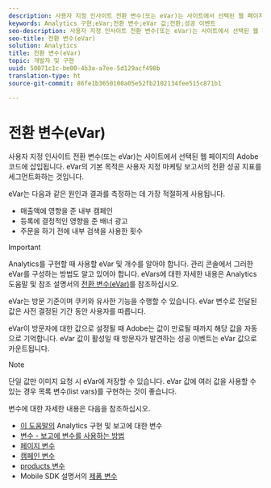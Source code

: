 ```yaml
---
description: 사용자 지정 인사이트 전환 변수(또는 eVar)는 사이트에서 선택된 웹 페이지의 Adobe 코드에 삽입됩니다. eVar의 기본 목적은 사용자 지정 마케팅 보고서의 전환 성공 지표를 세그먼트화하는 것입니다.
keywords: Analytics 구현;eVar;전환 변수;eVar 값;전환;성공 이벤트
seo-description: 사용자 지정 인사이트 전환 변수(또는 eVar)는 사이트에서 선택된 웹 페이지의 Adobe 코드에 삽입됩니다. eVar의 기본 목적은 사용자 지정 마케팅 보고서의 전환 성공 지표를 세그먼트화하는 것입니다.
seo-title: 전환 변수(eVar)
solution: Analytics
title: 전환 변수(eVar)
topic: 개발자 및 구현
uuid: 50071c1c-be00-4b3a-a7ee-5d129acf498b
translation-type: ht
source-git-commit: 86fe1b3650100a05e52fb2102134fee515c871b1

---
```



# 전환 변수(eVar)

사용자 지정 인사이트 전환 변수(또는 eVar)는 사이트에서 선택된 웹 페이지의 Adobe 코드에 삽입됩니다. eVar의 기본 목적은 사용자 지정 마케팅 보고서의 전환 성공 지표를 세그먼트화하는 것입니다.

eVar는 다음과 같은 원인과 결과를 측정하는 데 가장 적절하게 사용됩니다.

* 매출액에 영향을 준 내부 캠페인
* 등록에 결정적인 영향을 준 배너 광고
* 주문을 하기 전에 내부 검색을 사용한 횟수

>[!IMPORTANT]
>
>Analytics를 구현할 때 사용할 eVar 및 개수를 알아야 합니다. 관리 콘솔에서 그러한 eVar를 구성하는 방법도 알고 있어야 합니다. eVars에 대한 자세한 내용은 Analytics 도움말 및 참조 설명서의 [전환 변수(eVar)](https://marketing.adobe.com/resources/help/ko_KR/reference/conversion_var_admin.html)를 참조하십시오.

eVar는 방문 기준이며 쿠키와 유사한 기능을 수행할 수 있습니다. eVar 변수로 전달된 값은 사전 결정된 기간 동안 사용자를 따릅니다.

eVar이 방문자에 대한 값으로 설정될 때 Adobe는 값이 만료될 때까지 해당 값을 자동으로 기억합니다. eVar 값이 활성일 때 방문자가 발견하는 성공 이벤트는 eVar 값으로 카운트됩니다.

>[!NOTE]
>
>단일 값만 이미지 요청 시 eVar에 저장할 수 있습니다. eVar 값에 여러 값을 사용할 수 있는 경우 [](/help/implement/js-implementation/c-variables/page-variables.md)목록 변수(list vars)를 구현하는 것이 좋습니다.

변수에 대한 자세한 내용은 다음을 참조하십시오.

* [이 도움말의](../../implement/js-implementation/c-variables/sc-variables.md#concept_E10E43221A2740FAAF900B79CE1EC5FB) Analytics 구현 및 보고에 대한 변수
* [변수 - 보고에 변수를 사용하는 방법](https://marketing.adobe.com/resources/help/ko_KR/reference/variable_definitions.html)
* [페이지 변수](/help/implement/js-implementation/c-variables/page-variables.md)
* [캠페인 변수](/help/implement/js-implementation/c-variables/page-variables.md)
* [products 변수](/help/implement/js-implementation/c-variables/page-variables.md)
* Mobile SDK 설명서의 [제품 변수](https://marketing.adobe.com/resources/help/ko_KR/mobile/android/products.html)

